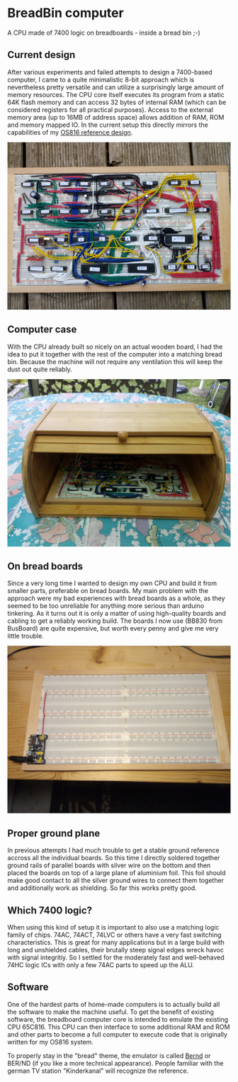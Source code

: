 # BreadBin computer
A CPU made of 7400 logic on breadboards - inside a bread bin ;-) 

## Current design 

After various experiments and failed attempts to design a 7400-based computer, I came to a quite minimalistic
8-bit approach which is nevertheless pretty versatile and can utilize a surprisingly large amount of memory
resources. The CPU core itself executes its program from a static 64K flash memory and can access 32 bytes of
internal RAM (which can be considered registers for all practical purposes). Access to the external memory 
area (up to 16MB of address space) allows addition of RAM, ROM and memory mapped IO. In the current setup this
directly mirrors the capabilities of my [OS816 reference design](https://github.com/c0pperdragon/OS816).

![alt text](gallery/assembly.jpg "Breadboard build")

## Computer case

With the CPU already built so nicely on an actual wooden board, I had the idea to put it together with
the rest of the computer into a matching bread bin. Because the machine will not require any ventilation this
will keep the dust out quite reliably.

![alt text](gallery/incase.jpg "In wooden bread bin")
 
## On bread boards

Since a very long time I wanted to design my own CPU and build it from smaller parts, preferable 
on bread boards. My main problem with the approach were my bad experiences with bread boards as a whole,
as they seemed to be too unreliable for anything more serious than arduino tinkering.
As it turns out it is only a matter of using high-quality boards and cabling to get a reliably working
build. The boards I now use (BB830 from BusBoard) are quite expensive, but worth every penny 
and give me very little trouble.

![alt text](gallery/breadboards.jpg "Bread boards")

## Proper ground plane

In previous attempts I had much trouble to get a stable ground reference accross all the individual boards.
So this time I directly soldered together ground rails of parallel boards with silver wire on the bottom
and then placed the boards on top of a large plane of aluminium foil. This foil should make good contact to all
the silver ground wires to connect them together and additionally work as shielding. 
So far this works pretty good.

## Which 7400 logic?

When using this kind of setup it is important to also use a matching logic family of chips. 74AC, 74ACT, 74LVC or 
others have a very fast switching characteristics. This is great for many applications but in a large build with
long and unshielded cables, their brutally steep signal edges wreck havoc with signal integritiy.
So I settled for the moderately fast and well-behaved 74HC logic ICs with only a few 74AC parts to speed up the ALU.

## Software

One of the hardest parts of home-made computers is to actually build all the software to make the machine useful.
To get the benefit of existing software, the breadboard computer core is intended to emulate the existing CPU
65C816. This CPU can then interface to some additional RAM and ROM and other
parts to become a full computer to execute code that is originally written for my OS816 system.

To properly stay in the "bread" theme, the emulator is called [Bernd](bernd) or BER/ND (if you like a 
more technical appearance). People familiar with the german TV station "Kinderkanal" will recognize the reference.
